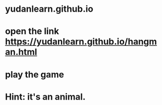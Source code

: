 # yudanlearn.github.io
# open the link https://yudanlearn.github.io/hangman.html
# play the game
# Hint: it's an animal.
